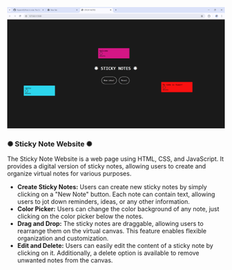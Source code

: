 <div class="image-container">
  <img class="CoverImagee" src="assets/demo.png" alt="Cover">
  
</div>
          
<h3>✺ Sticky Note Website ✺</h3>

The Sticky Note Website is a web page using HTML, CSS, and JavaScript. It provides a digital version of sticky notes, allowing users to create and organize virtual notes for various purposes.



* <b>Create Sticky Notes:</b> Users can create new sticky notes by simply clicking on a "New Note" button. Each note can contain text, allowing users to jot down reminders, ideas, or any other information.
* <b>Color Picker:</b> Users can change the color background of any note, just clicking on the color picker below the notes.
* <b>Drag and Drop:</b> The sticky notes are draggable, allowing users to rearrange them on the virtual canvas. This feature enables flexible organization and customization.
* <b>Edit and Delete:</b> Users can easily edit the content of a sticky note by clicking on it. Additionally, a delete option is available to remove unwanted notes from the canvas.
